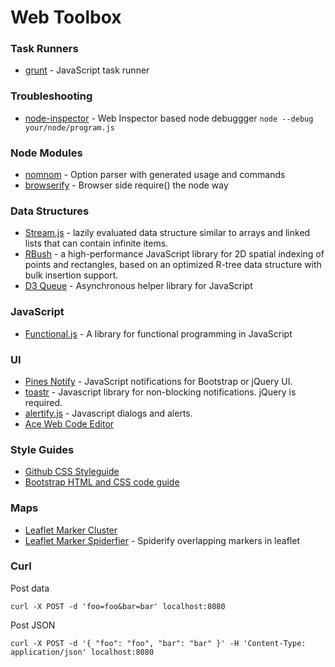 Web Toolbox
===================

### Task Runners

* [grunt](http://gruntjs.com/) - JavaScript task runner

### Troubleshooting

* [node-inspector](https://npmjs.org/package/node-inspector) - Web Inspector based node debuggger
  ```node --debug your/node/program.js```

### Node Modules

* [nomnom](https://npmjs.org/package/nomnom) - Option parser with generated usage and commands
* [browserify](https://npmjs.org/package/browserify) - Browser side require() the node way

### Data Structures

* [Stream.js](http://streamjs.org/) - lazily evaluated data structure similar to arrays and linked lists that can contain infinite items.
* [RBush](https://github.com/mourner/rbush) -  a high-performance JavaScript library for 2D spatial indexing of points and rectangles, based on an optimized R-tree data structure with bulk insertion support.
* [D3 Queue](https://github.com/mbostock/queue) - Asynchronous helper library for JavaScript

### JavaScript

* [Functional.js](http://osteele.com/sources/javascript/functional/) - A library for functional programming in JavaScript

### UI

* [Pines Notify](http://pinesframework.org/pnotify) - JavaScript notifications for Bootstrap or jQuery UI.
* [toastr](https://github.com/CodeSeven/toastr) - Javascript library for non-blocking notifications. jQuery is required.
* [alertify.js](http://fabien-d.github.io/alertify.js/) - Javascript dialogs and alerts.
* [Ace Web Code Editor](http://ace.c9.io/)

### Style Guides

* [Github CSS Styleguide](https://github.com/styleguide/css)
* [Bootstrap HTML and CSS code guide](https://github.com/mdo/code-guide)

### Maps

* [Leaflet Marker Cluster](https://github.com/Leaflet/Leaflet.markercluster)
* [Leaflet Marker Spiderfier](https://github.com/jawj/OverlappingMarkerSpiderfier-Leaflet) - Spiderify overlapping markers in leaflet

### Curl

Post data
```
curl -X POST -d 'foo=foo&bar=bar' localhost:8080
```

Post JSON
```
curl -X POST -d '{ "foo": "foo", "bar": "bar" }' -H 'Content-Type: application/json' localhost:8080
```
